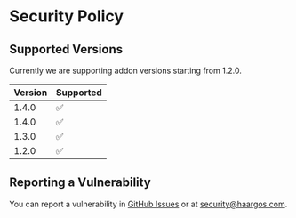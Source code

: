 # Security Policy

## Supported Versions

Currently we are supporting addon versions starting from 1.2.0.

| Version | Supported          |
| ------- | ------------------ |
| 1.4.0   | :white_check_mark: |
| 1.4.0   | :white_check_mark: |
| 1.3.0   | :white_check_mark: |
| 1.2.0   | :white_check_mark: |

## Reporting a Vulnerability

You can report a vulnerability in [GitHub Issues](https://github.com/haargos/ha-addons/issues) or at security@haargos.com.
